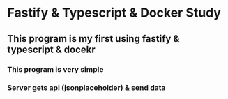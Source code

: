 # Fastify & Typescript & Docker Study

## This program is my first using fastify & typescript & docekr

### This program is very simple 
### Server gets api (jsonplaceholder) & send data